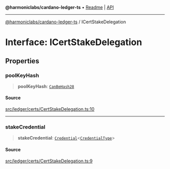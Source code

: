 **@harmoniclabs/cardano-ledger-ts** • [Readme](../Introduction.md) \| [API](../globals.md)

***

[@harmoniclabs/cardano-ledger-ts](../Introduction.md) / ICertStakeDelegation

# Interface: ICertStakeDelegation

## Properties

### poolKeyHash

> **poolKeyHash**: [`CanBeHash28`](../type-aliases/CanBeHash28.md)

#### Source

[src/ledger/certs/CertStakeDelegation.ts:10](https://github.com/HarmonicLabs/cardano-ledger-ts/blob/d1659b0/src/ledger/certs/CertStakeDelegation.ts#L10)

***

### stakeCredential

> **stakeCredential**: [`Credential`](../classes/Credential.md)\<[`CredentialType`](../enumerations/CredentialType.md)\>

#### Source

[src/ledger/certs/CertStakeDelegation.ts:9](https://github.com/HarmonicLabs/cardano-ledger-ts/blob/d1659b0/src/ledger/certs/CertStakeDelegation.ts#L9)
